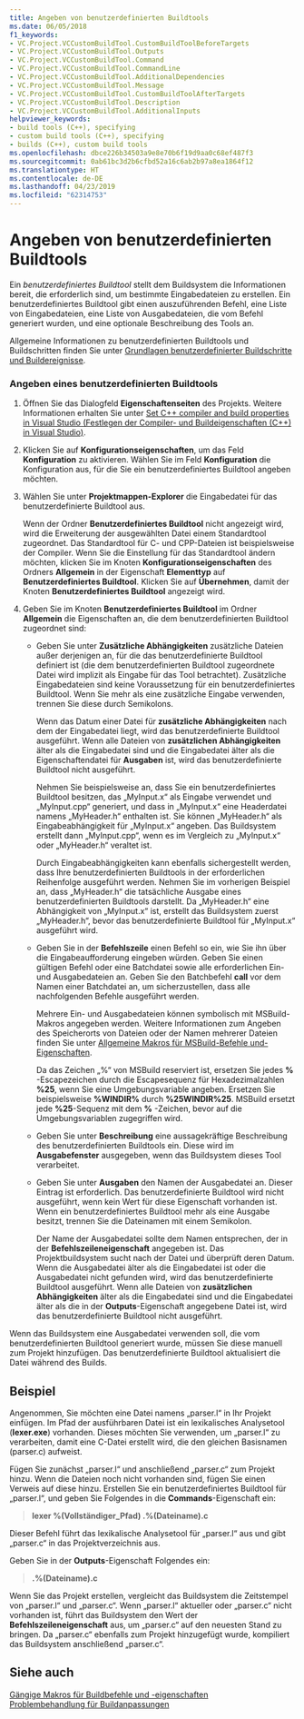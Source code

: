 ```yaml
---
title: Angeben von benutzerdefinierten Buildtools
ms.date: 06/05/2018
f1_keywords:
- VC.Project.VCCustomBuildTool.CustomBuildToolBeforeTargets
- VC.Project.VCCustomBuildTool.Outputs
- VC.Project.VCCustomBuildTool.Command
- VC.Project.VCCustomBuildTool.CommandLine
- VC.Project.VCCustomBuildTool.AdditionalDependencies
- VC.Project.VCCustomBuildTool.Message
- VC.Project.VCCustomBuildTool.CustomBuildToolAfterTargets
- VC.Project.VCCustomBuildTool.Description
- VC.Project.VCCustomBuildTool.AdditionalInputs
helpviewer_keywords:
- build tools (C++), specifying
- custom build tools (C++), specifying
- builds (C++), custom build tools
ms.openlocfilehash: dbce226b34503a9e8e70b6f19d9aa0c68ef487f3
ms.sourcegitcommit: 0ab61bc3d2b6cfbd52a16c6ab2b97a8ea1864f12
ms.translationtype: HT
ms.contentlocale: de-DE
ms.lasthandoff: 04/23/2019
ms.locfileid: "62314753"
---
```

# <a name="specify-custom-build-tools"></a>Angeben von benutzerdefinierten Buildtools

Ein *benutzerdefiniertes Buildtool* stellt dem Buildsystem die Informationen bereit, die erforderlich sind, um bestimmte Eingabedateien zu erstellen. Ein benutzerdefiniertes Buildtool gibt einen auszuführenden Befehl, eine Liste von Eingabedateien, eine Liste von Ausgabedateien, die vom Befehl generiert wurden, und eine optionale Beschreibung des Tools an.

Allgemeine Informationen zu benutzerdefinierten Buildtools und Buildschritten finden Sie unter [Grundlagen benutzerdefinierter Buildschritte und Buildereignisse](understanding-custom-build-steps-and-build-events.md).

### <a name="to-specify-a-custom-build-tool"></a>Angeben eines benutzerdefinierten Buildtools

1. Öffnen Sie das Dialogfeld **Eigenschaftenseiten** des Projekts. Weitere Informationen erhalten Sie unter [Set C++ compiler and build properties in Visual Studio (Festlegen der Compiler- und Buildeigenschaften (C++) in Visual Studio)](working-with-project-properties.md).

1. Klicken Sie auf **Konfigurationseigenschaften**, um das Feld **Konfiguration** zu aktivieren. Wählen Sie im Feld **Konfiguration** die Konfiguration aus, für die Sie ein benutzerdefiniertes Buildtool angeben möchten.

1. Wählen Sie unter **Projektmappen-Explorer** die Eingabedatei für das benutzerdefinierte Buildtool aus.

   Wenn der Ordner **Benutzerdefiniertes Buildtool** nicht angezeigt wird, wird die Erweiterung der ausgewählten Datei einem Standardtool zugeordnet. Das Standardtool für C- und CPP-Dateien ist beispielsweise der Compiler. Wenn Sie die Einstellung für das Standardtool ändern möchten, klicken Sie im Knoten **Konfigurationseigenschaften** des Ordners **Allgemein** in der Eigenschaft **Elementtyp** auf **Benutzerdefiniertes Buildtool**. Klicken Sie auf **Übernehmen**, damit der Knoten **Benutzerdefiniertes Buildtool** angezeigt wird.

1. Geben Sie im Knoten **Benutzerdefiniertes Buildtool** im Ordner **Allgemein** die Eigenschaften an, die dem benutzerdefinierten Buildtool zugeordnet sind:

   - Geben Sie unter **Zusätzliche Abhängigkeiten** zusätzliche Dateien außer derjenigen an, für die das benutzerdefinierte Buildtool definiert ist (die dem benutzerdefinierten Buildtool zugeordnete Datei wird implizit als Eingabe für das Tool betrachtet). Zusätzliche Eingabedateien sind keine Voraussetzung für ein benutzerdefiniertes Buildtool. Wenn Sie mehr als eine zusätzliche Eingabe verwenden, trennen Sie diese durch Semikolons.

      Wenn das Datum einer Datei für **zusätzliche Abhängigkeiten** nach dem der Eingabedatei liegt, wird das benutzerdefinierte Buildtool ausgeführt. Wenn alle Dateien von **zusätzlichen Abhängigkeiten** älter als die Eingabedatei sind und die Eingabedatei älter als die Eigenschaftendatei für **Ausgaben** ist, wird das benutzerdefinierte Buildtool nicht ausgeführt.

      Nehmen Sie beispielsweise an, dass Sie ein benutzerdefiniertes Buildtool besitzen, das „MyInput.x“ als Eingabe verwendet und „MyInput.cpp“ generiert, und dass in „MyInput.x“ eine Headerdatei namens „MyHeader.h“ enthalten ist. Sie können „MyHeader.h“ als Eingabeabhängigkeit für „MyInput.x“ angeben. Das Buildsystem erstellt dann „MyInput.cpp“, wenn es im Vergleich zu „MyInput.x“ oder „MyHeader.h“ veraltet ist.

      Durch Eingabeabhängigkeiten kann ebenfalls sichergestellt werden, dass Ihre benutzerdefinierten Buildtools in der erforderlichen Reihenfolge ausgeführt werden. Nehmen Sie im vorherigen Beispiel an, dass „MyHeader.h“ die tatsächliche Ausgabe eines benutzerdefinierten Buildtools darstellt. Da „MyHeader.h“ eine Abhängigkeit von „MyInput.x“ ist, erstellt das Buildsystem zuerst „MyHeader.h“, bevor das benutzerdefinierte Buildtool für „MyInput.x“ ausgeführt wird.

   - Geben Sie in der **Befehlszeile** einen Befehl so ein, wie Sie ihn über die Eingabeaufforderung eingeben würden. Geben Sie einen gültigen Befehl oder eine Batchdatei sowie alle erforderlichen Ein- und Ausgabedateien an. Geben Sie den Batchbefehl **call** vor dem Namen einer Batchdatei an, um sicherzustellen, dass alle nachfolgenden Befehle ausgeführt werden.

      Mehrere Ein- und Ausgabedateien können symbolisch mit MSBuild-Makros angegeben werden. Weitere Informationen zum Angeben des Speicherorts von Dateien oder der Namen mehrerer Dateien finden Sie unter [Allgemeine Makros für MSBuild-Befehle und-Eigenschaften](reference/common-macros-for-build-commands-and-properties.md).

      Da das Zeichen „%“ von MSBuild reserviert ist, ersetzen Sie jedes **%** -Escapezeichen durch die Escapesequenz für Hexadezimalzahlen **%25**, wenn Sie eine Umgebungsvariable angeben. Ersetzen Sie beispielsweise **%WINDIR%** durch **%25WINDIR%25**. MSBuild ersetzt jede **%25**-Sequenz mit dem **%** -Zeichen, bevor auf die Umgebungsvariablen zugegriffen wird.

   - Geben Sie unter **Beschreibung** eine aussagekräftige Beschreibung des benutzerdefinierten Buildtools ein. Diese wird im **Ausgabefenster** ausgegeben, wenn das Buildsystem dieses Tool verarbeitet.

   - Geben Sie unter **Ausgaben** den Namen der Ausgabedatei an. Dieser Eintrag ist erforderlich. Das benutzerdefinierte Buildtool wird nicht ausgeführt, wenn kein Wert für diese Eigenschaft vorhanden ist. Wenn ein benutzerdefiniertes Buildtool mehr als eine Ausgabe besitzt, trennen Sie die Dateinamen mit einem Semikolon.

      Der Name der Ausgabedatei sollte dem Namen entsprechen, der in der **Befehlszeileneigenschaft** angegeben ist. Das Projektbuildsystem sucht nach der Datei und überprüft deren Datum. Wenn die Ausgabedatei älter als die Eingabedatei ist oder die Ausgabedatei nicht gefunden wird, wird das benutzerdefinierte Buildtool ausgeführt. Wenn alle Dateien von **zusätzlichen Abhängigkeiten** älter als die Eingabedatei sind und die Eingabedatei älter als die in der **Outputs**-Eigenschaft angegebene Datei ist, wird das benutzerdefinierte Buildtool nicht ausgeführt.

Wenn das Buildsystem eine Ausgabedatei verwenden soll, die vom benutzerdefinierten Buildtool generiert wurde, müssen Sie diese manuell zum Projekt hinzufügen. Das benutzerdefinierte Buildtool aktualisiert die Datei während des Builds.

## <a name="example"></a>Beispiel

Angenommen, Sie möchten eine Datei namens „parser.l“ in Ihr Projekt einfügen. Im Pfad der ausführbaren Datei ist ein lexikalisches Analysetool (**lexer.exe**) vorhanden. Dieses möchten Sie verwenden, um „parser.l“ zu verarbeiten, damit eine C-Datei erstellt wird, die den gleichen Basisnamen (parser.c) aufweist.

Fügen Sie zunächst „parser.l“ und anschließend „parser.c“ zum Projekt hinzu. Wenn die Dateien noch nicht vorhanden sind, fügen Sie einen Verweis auf diese hinzu. Erstellen Sie ein benutzerdefiniertes Buildtool für „parser.l“, und geben Sie Folgendes in die **Commands**-Eigenschaft ein:

> **lexer %(Vollständiger_Pfad) .\%(Dateiname).c**

Dieser Befehl führt das lexikalische Analysetool für „parser.l“ aus und gibt „parser.c“ in das Projektverzeichnis aus.

Geben Sie in der **Outputs**-Eigenschaft Folgendes ein:

> **.\%(Dateiname).c**

Wenn Sie das Projekt erstellen, vergleicht das Buildsystem die Zeitstempel von „parser.l“ und „parser.c“. Wenn „parser.l“ aktueller oder „parser.c“ nicht vorhanden ist, führt das Buildsystem den Wert der **Befehlszeileneigenschaft** aus, um „parser.c“ auf den neuesten Stand zu bringen. Da „parser.c“ ebenfalls zum Projekt hinzugefügt wurde, kompiliert das Buildsystem anschließend „parser.c“.

## <a name="see-also"></a>Siehe auch

[Gängige Makros für Buildbefehle und -eigenschaften](reference/common-macros-for-build-commands-and-properties.md)<br>
[Problembehandlung für Buildanpassungen](troubleshooting-build-customizations.md)
